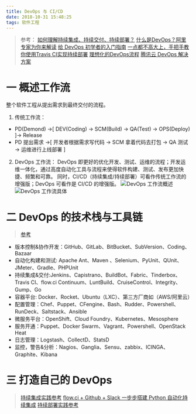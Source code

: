 ```yaml
---
title: DevOps 与 CI/CD
date: 2018-10-31 15:48:25
tags: 软件工程
---
```

> 参考：
[如何理解持续集成、持续交付、持续部署？](https://www.zhihu.com/question/23444990/answer/89426003)
[什么是DevOps？阿里专家为你来解读](https://zhuanlan.zhihu.com/p/26600598)
[给 DevOps 初学者的入门指南](https://zhuanlan.zhihu.com/p/22638204)
[一点都不高大上，手把手教你使用Travis CI实现持续部署](https://zhuanlan.zhihu.com/p/25066056)
[理想化的DevOps流程](https://zhuanlan.zhihu.com/p/31849745)
[腾讯云 DevOps 解决方案](https://cloud.tencent.com/solution/devops)

# 一 概述工作流
整个软件工程从提出需求到最终交付的流程。

1. 传统工作流：
- PD(Demond) ->[ DEV(Coding) -> SCM(Build) -> QA(Test) -> OPS(Deploy) ]-> Release
- PD 提出需求 ->[ 开发者根据需求写代码 -> SCM 拿着代码去打包 -> QA 测试 -> 运维进行上线部署 ]

2. DevOps 工作流：
DevOps 即更好的优化开发、测试、运维的流程；开发运维一体化，通过高度自动化工具与流程来使得软件构建、测试、发布更加快捷、频繁和可靠。
同时，CI/CD（持续集成/持续部署）可看作传统工作流的增强版；DevOps 可看作是 CI/CD 的增强版。
![DevOps 工作流概述](图1.PNG)
![DevOps 工作流具体](图2.PNG)

# 二 DevOps 的技术栈与工具链
> [参考](https://zhuanlan.zhihu.com/p/22638204)

- 版本控制&协作开发：GitHub、GitLab、BitBucket、SubVersion、Coding、Bazaar
- 自动化构建和测试: Apache Ant、Maven 、Selenium、PyUnit、QUnit、JMeter、Gradle、PHPUnit
- 持续集成&交付:Jenkins、Capistrano、BuildBot、Fabric、Tinderbox、Travis CI、flow.ci Continuum、LuntBuild、CruiseControl、Integrity、Gump、Go
- 容器平台: Docker、Rocket、Ubuntu（LXC）、第三方厂商如（AWS/阿里云）
- 配置管理：Chef、Puppet、CFengine、Bash、Rudder、Powershell、RunDeck、Saltstack、Ansible
- 微服务平台：OpenShift、Cloud Foundry、Kubernetes、Mesosphere
- 服务开通：Puppet、Docker Swarm、Vagrant、Powershell、OpenStack Heat
- 日志管理：Logstash、CollectD、StatsD
- 监控，警告&分析：Nagios、Ganglia、Sensu、zabbix、ICINGA、Graphite、Kibana

# 三 打造自己的 DevOps
> [持续集成实践参考](https://www.cnblogs.com/Leo_wl/p/4728745.html)
[flow.ci + Github + Slack 一步步搭建 Python 自动化持续集成](https://www.jianshu.com/p/67286ee91252)
[持续部署实践参考](https://zhuanlan.zhihu.com/p/25066056)

